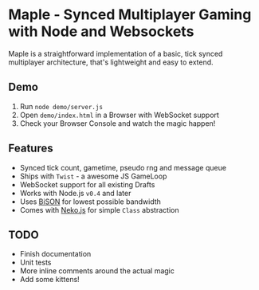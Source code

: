 Maple - Synced Multiplayer Gaming with Node and Websockets
==========================================================

Maple is a straightforward implementation of a basic, tick synced multiplayer 
architecture, that's lightweight and easy to extend.

## Demo

1. Run `node demo/server.js`
2. Open `demo/index.html` in a Browser with WebSocket support
3. Check your Browser Console and watch the magic happen!

## Features

- Synced tick count, gametime, pseudo rng and message queue
- Ships with `Twist` - a awesome JS GameLoop
- WebSocket support for all existing Drafts
- Works with Node.js `v0.4` and later
- Uses [BiSON](https://github.com/BonsaiDen/BiSON.js) for lowest possible bandwidth
- Comes with [Neko.js](https://github.com/BonsaiDen/neko.js) for simple `Class` abstraction


## TODO

- Finish documentation
- Unit tests
- More inline comments around the actual magic
- Add some kittens!

